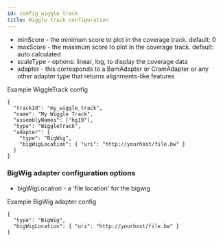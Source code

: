 ```yaml
---
id: config_wiggle_track
title: Wiggle track configuration
---
```


- minScore - the minimum score to plot in the coverage track. default: 0
- maxScore - the maximum score to plot in the coverage track. default: auto calculated
- scaleType - options: linear, log, to display the coverage data
- adapter - this corresponds to a BamAdapter or CramAdapter or any other
  adapter type that returns alignments-like features

Example WiggleTrack config

    {
      "trackId": "my_wiggle_track",
      "name": "My Wiggle Track",
      "assemblyNames": ["hg19"],
      "type": "WiggleTrack",
      "adapter": {
        "type": "BigWig",
        "bigWigLocation": { "uri": "http://yourhost/file.bw" }
      }
    }

### BigWig adapter configuration options

- bigWigLocation - a 'file location' for the bigwig

Example BigWig adapter config

    {
      "type": "BigWig",
      "bigWigLocation": { "uri": "http://yourhost/file.bw" }
    }
